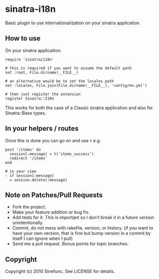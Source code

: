 sinatra-i18n
============

Basic plugin to use internationalization on your sinatra application

How to use
----------

On your sinatra application:

    require 'sinatra/i18n'

    # this is required if you want to assume the default path
    set :root, File.dirname(__FILE__)

    # an alternative would be to set the locales path
    set :locales, File.join(File.dirname(__FILE__), 'config/en.yml')
  
    # then just register the extension
    register Sinatra::I18n


This works for both the case of a Classic sinatra application and also for Sinatra::Base types.

In your helpers / routes
------------------------

Once this is done you can go on and use `t` e.g.

    post '/items' do
      session[:message] = t('items_success')
      redirect '/items' 
    end

    # in your view
    - if session[:message]
      = session.delete(:message)

Note on Patches/Pull Requests
-----------------------------
 
* Fork the project.
* Make your feature addition or bug fix.
* Add tests for it. This is important so I don't break it in a
  future version unintentionally.
* Commit, do not mess with rakefile, version, or history.
  (if you want to have your own version, that is fine but bump version in a commit by itself I can ignore when I pull)
* Send me a pull request. Bonus points for topic branches.

Copyright 
---------

Copyright (c) 2010 Sinefunc. See LICENSE for details.
